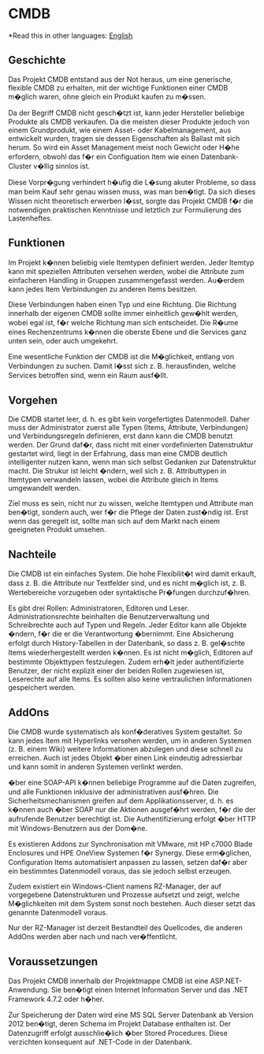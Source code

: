 # CMDB

*Read this in other languages: [English](README.md)

## Geschichte

Das Projekt CMDB entstand aus der Not heraus, um eine generische, flexible CMDB zu erhalten, mit der wichtige Funktionen einer CMDB m�glich waren, ohne gleich ein Produkt kaufen zu m�ssen.

Da der Begriff CMDB nicht gesch�tzt ist, kann jeder Hersteller beliebige Produkte als CMDB verkaufen. Da die meisten dieser Produkte jedoch von einem Grundprodukt, wie einem Asset- oder Kabelmanagement, aus entwickelt wurden, tragen sie dessen Eigenschaften als Ballast mit sich herum. So wird ein Asset Management meist noch Gewicht oder H�he erfordern, obwohl das f�r ein Configuation Item wie einen Datenbank-Cluster v�llig sinnlos ist.

Diese Vorpr�gung verhindert h�ufig die L�sung akuter Probleme, so dass man beim Kauf sehr genau wissen muss, was man ben�tigt. Da sich dieses Wissen nicht theoretisch erwerben l�sst, sorgte das Projekt CMDB f�r die notwendigen praktischen Kenntnisse und letztlich zur Formulierung des Lastenheftes.

## Funktionen

Im Projekt k�nnen beliebig viele Itemtypen definiert werden. Jeder Itemtyp kann mit speziellen Attributen versehen werden, wobei die Attribute zum einfacheren Handling in Gruppen zusammengefasst werden. Au�erdem kann jedes Item Verbindungen zu anderen Items besitzen.

Diese Verbindungen haben einen Typ und eine Richtung. Die Richtung innerhalb der eigenen CMDB sollte immer einheitlich gew�hlt werden, wobei egal ist, f�r welche Richtung man sich entscheidet. Die R�ume eines Rechenzentrums k�nnen die oberste Ebene und die Services ganz unten sein, oder auch umgekehrt.

Eine wesentliche Funktion der CMDB ist die M�glichkeit, entlang von Verbindungen zu suchen. Damit l�sst sich z. B. herausfinden, welche Services betroffen sind, wenn ein Raum ausf�llt.

## Vorgehen

Die CMDB startet leer, d. h. es gibt kein vorgefertigtes Datenmodell. Daher muss der Administrator zuerst alle Typen (Items, Attribute, Verbindungen) und Verbindungsregeln definieren, erst dann kann die CMDB benutzt werden. Der Grund daf�r, dass nicht mit einer vordefinierten Datenstruktur gestartet wird, liegt in der Erfahrung, dass man eine CMDB deutlich intelligenter nutzen kann, wenn man sich selbst Gedanken zur Datenstruktur macht. Die Strukur ist leicht �ndern, weil sich z. B. Attributtypen in Itemtypen verwandeln lassen, wobei die Attribute gleich in Items umgewandelt werden.

Ziel muss es sein, nicht nur zu wissen, welche Itemtypen und Attribute man ben�tigt, sondern auch, wer f�r die Pflege der Daten zust�ndig ist. Erst wenn das geregelt ist, sollte man sich auf dem Markt nach einem geeigneten Produkt umsehen.

## Nachteile

Die CMDB ist ein einfaches System. Die hohe Flexibilit�t wird damit erkauft, dass z. B. die Attribute nur Textfelder sind, und es nicht m�glich ist, z. B. Wertebereiche vorzugeben oder syntaktische Pr�fungen durchzuf�hren.

Es gibt drei Rollen: Administratoren, Editoren und Leser. Administrationsrechte beinhalten die Benutzerverwaltung und Schreibrechte auch auf Typen und Regeln. Jeder Editor kann alle Objekte �ndern, f�r die er die Verantwortung �bernimmt. Eine Absicherung erfolgt durch History-Tabellen in der Datenbank, so dass z. B. gel�schte Items wiederhergestellt werden k�nnen. Es ist nicht m�glich, Editoren auf bestimmte Objekttypen festzulegen. Zudem erh�lt jeder authentifizierte Benutzer, der nicht explizit einer der beiden Rollen zugewiesen ist, Leserechte auf alle Items. Es sollten also keine vertraulichen Informationen gespeichert werden.

## AddOns

Die CMDB wurde systematisch als konf�deratives System gestaltet. So kann jedes Item mit Hyperlinks versehen werden, um in anderen Systemen (z. B. einem Wiki) weitere Informationen abzulegen und diese schnell zu erreichen. Auch ist jedes Objekt �ber einen Link eindeutig adressierbar und kann somit in anderen Systemen verlinkt werden.

�ber eine SOAP-API k�nnen beliebige Programme auf die Daten zugreifen, und alle Funktionen inklusive der administrativen ausf�hren. Die Sicherheitsmechanismen greifen auf dem Applikationsserver, d. h. es k�nnen auch �ber SOAP nur die Aktionen ausgef�hrt werden, f�r die der aufrufende Benutzer berechtigt ist. Die Authentifizierung erfolgt �ber HTTP mit Windows-Benutzern aus der Dom�ne.

Es existieren Addons zur Synchronisation mit VMware, mit HP c7000 Blade Enclosures und HPE OneView Systemen f�r Synergy. Diese erm�glichen, Configuration Items automatisiert anpassen zu lassen, setzen daf�r aber ein bestimmtes Datenmodell voraus, das sie jedoch selbst erzeugen.

Zudem existiert ein Windows-Client namens RZ-Manager, der auf vorgegebene Datenstrukturen und Prozesse aufsetzt und zeigt, welche M�glichkeiten mit dem System sonst noch bestehen. Auch dieser setzt das genannte Datenmodell voraus.

Nur der RZ-Manager ist derzeit Bestandteil des Quellcodes, die anderen AddOns werden aber nach und nach ver�ffentlicht.

## Voraussetzungen

Das Projekt CMDB innerhalb der Projektmappe CMDB ist eine ASP.NET-Anwendung. Sie ben�tigt einen Internet Information Server und das .NET Framework 4.7.2 oder h�her.

Zur Speicherung der Daten wird eine MS SQL Server Datenbank ab Version 2012 ben�tigt, deren Schema im Projekt Database enthalten ist. Der Datenzugriff erfolgt ausschlie�lich �ber Stored Procedures. Diese verzichten konsequent auf .NET-Code in der Datenbank.

